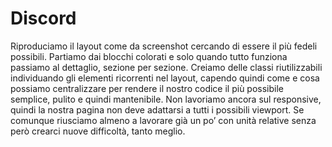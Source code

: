 # Discord

Riproduciamo il layout come da screenshot cercando di essere il più fedeli possibili.
Partiamo dai blocchi colorati e solo quando tutto funziona passiamo al dettaglio, sezione per sezione.
Creiamo delle classi riutilizzabili individuando gli elementi ricorrenti nel layout, capendo quindi come e cosa possiamo centralizzare per rendere il nostro codice il più possibile semplice, pulito e quindi mantenibile.
Non lavoriamo ancora sul responsive, quindi la nostra pagina non deve adattarsi a tutti i possibili viewport.
Se comunque riusciamo almeno a lavorare già un po’ con unità relative senza però crearci nuove difficoltà, tanto meglio.